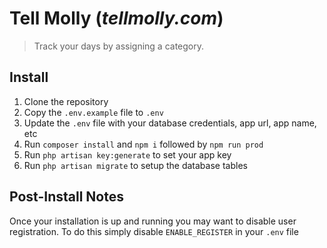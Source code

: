 # Tell Molly (_tellmolly.com_)

> Track your days by assigning a category.

## Install
1. Clone the repository
2. Copy the `.env.example` file to `.env`
3. Update the `.env` file with your database credentials, app url, app name, etc
4. Run `composer install` and `npm i` followed by `npm run prod`
5. Run `php artisan key:generate` to set your app key
6. Run `php artisan migrate` to setup the database tables

## Post-Install Notes
Once your installation is up and running you may want to disable user registration. 
To do this simply disable `ENABLE_REGISTER` in your `.env` file
